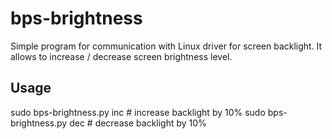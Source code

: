 # bps-brightness

Simple program for communication with Linux driver for screen backlight. It allows to increase / decrease screen brightness level.

## Usage

sudo bps-brightness.py inc  # increase backlight by 10%
sudo bps-brightness.py dec  # decrease backlight by 10%
